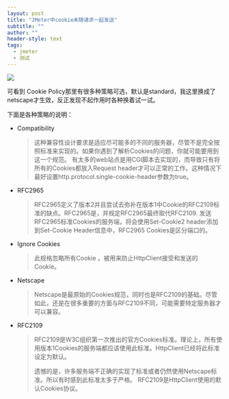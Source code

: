 ```yaml
---
layout: post
title: "JMeter中cookie未随请求一起发送"
subtitle: ""
author: ""
header-style: text
tags:
  - jmeter
  - 测试
---
```




![](/blog/img/20190116235505954.png)

可看到 Cookie Policy那里有很多种策略可选，默认是standard，我这里换成了netscape才生效，反正发现不起作用时各种换着试一试。

下面是各种策略的说明：

- Compatibility

  > 这种兼容性设计要求是适应尽可能多的不同的服务器，尽管不是完全按照标准来实现的。如果你遇到了解析Cookies的问题，你就可能要用到这一个规范。
  > 有太多的web站点是用CGI脚本去实现的，而导致只有将所有的Cookies都放入Request header才可以正常的工作。这种情况下最好设置http.protocol.single-cookie-header参数为true。

- RFC2965

  > RFC2965定义了版本2并且尝试去弥补在版本1中Cookie的RFC2109标准的缺点。RFC2965是，并规定RFC2965最终取代RFC2109.
  > 发送RFC2965标准Cookies的服务端，将会使用Set-Cookie2 header添加到Set-Cookie Header信息中，RFC2965 Cookies是区分端口的。

- Ignore Cookies

  > 此规格忽略所有Cookie 。被用来防止HttpClient接受和发送的Cookie。

- Netscape

  > Netscape是最原始的Cookies规范，同时也是RFC2109的基础。尽管如此，还是在很多重要的方面与RFC2109不同，可能需要特定服务器才可以兼容。

- RFC2109

  > RFC2109是W3C组织第一次推出的官方Cookies标准。理论上，所有使用版本1Cookies的服务端都应该使用此标准。HttpClient已经将此标准设定为默认。
  >
  > 遗憾的是，许多服务端不正确的实现了标准或者仍然使用Netscape标准。所以有时感到此标准太多于严格。
  > RFC2109是HttpClient使用的默认Cookies协议。